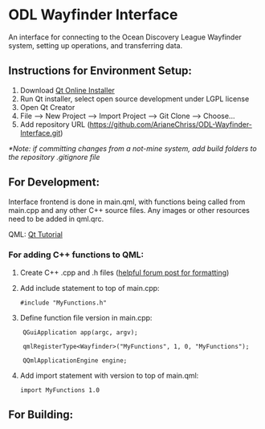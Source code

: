 # ODL Wayfinder Interface

An interface for connecting to the Ocean Discovery League Wayfinder system, setting up operations, and transferring data.

## Instructions for Environment Setup:
1. Download [Qt Online Installer](https://www.qt.io/download-qt-installer?utm_referrer=https%3A%2F%2Fwww.qt.io%2Fdownload-open-source%3Futm_referrer%3Dhttps%253A%252F%252Fwww.qt.io%252Fdownload)
2. Run Qt installer, select open source development under LGPL license
3. Open Qt Creator
4. File --> New Project --> Import Project --> Git Clone --> Choose...
5. Add repository URL (https://github.com/ArianeChriss/ODL-Wayfinder-Interface.git)

_*Note: if committing changes from a not-mine system, add build folders to the repository .gitignore file_

## For Development:
Interface frontend is done in main.qml, with functions being called from main.cpp and any other C++ source files. Any images or other resources need to be added in qml.qrc.

QML: [Qt Tutorial](https://doc.qt.io/qt-6/qml-tutorial.html)
### For adding C++ functions to QML:
1. Create C++ .cpp and .h files ([helpful forum post for formatting](https://forum.qt.io/topic/33170/call-c-function-from-qml/2))
2. Add include statement to top of main.cpp:

    `#include "MyFunctions.h"`

3. Define function file version in main.cpp:
```
    QGuiApplication app(argc, argv);

    qmlRegisterType<Wayfinder>("MyFunctions", 1, 0, "MyFunctions");

    QQmlApplicationEngine engine;
```
4. Add import statement with version to top of main.qml:

    `import MyFunctions 1.0`

## For Building:
